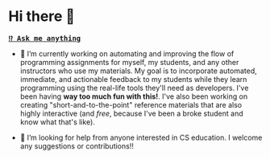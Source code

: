 # Hi there 👋
<kbd><strong>[⁉️ Ask me anything](https://github.com/RuizTheRuler/RuizTheRuler/issues/new?assignees=RuizTheRuler&labels=ama&template=ama.md&title=%5BAMA%5D)</strong>

- 🔭 I’m currently working on automating and improving the flow of programming assignments for myself, my students, and any other instructors who use my materials. My goal is to incorporate automated, immediate, and actionable feedback to my students while they learn programming using the real-life tools they'll need as developers. I've been having **way too much fun with this!**. I've also been working on creating "short-and-to-the-point" reference materials that are also highly interactive (and *free*, because I've been a broke student and know what that's like).

- 🤔 I’m looking for help from anyone interested in CS education. I welcome any suggestions or contributions!!


<!--
**RuizTheRuler/RuizTheRuler** is a ✨ _special_ ✨ repository because its `README.md` (this file) appears on your GitHub profile.

Here are some ideas to get you started:


- 🌱 I’m currently learning ...
- 👯 I’m looking to collaborate on ...
-  ...
- 💬 Ask me about ...
- 📫 How to reach me: ...
- 😄 Pronouns: ...
- ⚡ Fun fact: ...
-->
